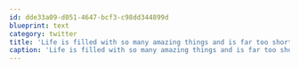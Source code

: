 ```yaml
---
id: dde33a09-d051-4647-bcf3-c98dd344899d
blueprint: text
category: twitter
title: 'Life is filled with so many amazing things and is far too short. How can anyone say they are bored?'
caption: 'Life is filled with so many amazing things and is far too short. How can anyone say they are bored?'
---
```

